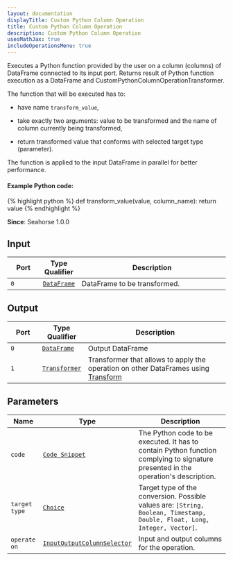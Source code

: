 ```yaml
---
layout: documentation
displayTitle: Custom Python Column Operation
title: Custom Python Column Operation
description: Custom Python Column Operation
usesMathJax: true
includeOperationsMenu: true
---
```


Executes a Python function provided by the user on a column (columns) of DataFrame connected to its input port.
Returns result of Python function execution as a DataFrame and CustomPythonColumnOperationTransformer.

The function that will be executed has to:

* have name <code>transform_value</code>,

* take exactly two arguments: value to be transformed and the name of column currently being transformed,

* return transformed value that conforms with selected target type (parameter).

The function is applied to the input DataFrame in parallel for better performance.

#### Example Python code:
{% highlight python %}
def transform_value(value, column_name):
    return value
{% endhighlight %}


**Since**: Seahorse 1.0.0

## Input

<table>
<thead>
<tr>
<th style="width:15%">Port</th>
<th style="width:15%">Type Qualifier</th>
<th style="width:70%">Description</th>
</tr>
</thead>
<tbody>
<tr>
<td><code>0</code></td>
<td><code><a href="../classes/dataframe.html">DataFrame</a></code></td>
<td>DataFrame to be transformed.</td>
</tr>
</tbody>
</table>

## Output

<table>
<thead>
<tr>
<th style="width:15%">Port</th>
<th style="width:15%">Type Qualifier</th>
<th style="width:70%">Description</th>
</tr>
</thead>
<tbody>
    <tr>
      <td><code>0</code></td>
      <td><code><a href="../classes/dataframe.html">DataFrame</a></code></td>
      <td>Output DataFrame</td>
    </tr>
    <tr>
      <td><code>1</code></td>
      <td><code><a href="../classes/transformer.html">Transformer</a></code></td>
      <td>Transformer that allows to apply the operation on other DataFrames using <a href="transform.html">Transform</a></td>
    </tr>
</tbody>
</table>


## Parameters

<table class="table">
<thead>
<tr>
<th style="width:15%">Name</th>
<th style="width:15%">Type</th>
<th style="width:70%">Description</th>
</tr>
</thead>
<tbody>
<tr>
  <td><code>code</code></td>
  <td><code><a href="../parameter_types.html#code-snippet">Code Snippet</a></code></td>
  <td>The Python code to be executed. It has to contain Python function complying to signature presented in the operation's description.</td>
</tr>

<tr>
  <td><code>target type</code></td>
  <td><code><a href="../parameter_types.html#single-choice">Choice</a></code></td>
  <td>Target type of the conversion. Possible values are: <code>[String, Boolean, Timestamp, Double, Float, Long, Integer, Vector]</code>.</td>
</tr>

<tr>
  <td><code>operate on</code></td>
  <td><code><a href="../parameter_types.html#input-output-column-selector">InputOutputColumnSelector</a></code></td>
  <td>Input and output columns for the operation.</td>
</tr>
</tbody>
</table>
